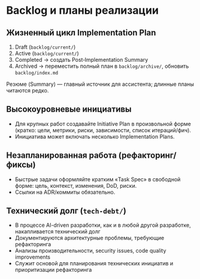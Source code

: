 # Backlog и планы реализации

## Жизненный цикл Implementation Plan
1) Draft (`backlog/current/`)
2) Active (`backlog/current/`)
3) Completed → создать Post‑Implementation Summary
4) Archived → переместить полный план в `backlog/archive/`, обновить `backlog/index.md`

Резюме (Summary) — главный источник для ассистента; длинные планы читаются редко.

## Высокоуровневые инициативы
- Для крупных работ создавайте Initiative Plan в произвольной форме (кратко: цели, метрики, риски, зависимости, список итераций/фич). 
- Инициатива может включать несколько Implementation Plans.

## Незапланированная работа (рефакторинг/фиксы)
- Быстрые задачи оформляйте кратким «Task Spec» в свободной форме: цель, контекст, изменения, DoD, риски.
- Ссылки на ADR/коммиты обязательно.

## Технический долг (`tech-debt/`)
- В процессе AI-driven разработки, как и в любой другой разработке, накапливается технический долг
- Документируются архитектурные проблемы, требующие рефакторинга
- Анализы производительности, security issues, code quality improvements
- Служит основой для планирования технических инициатив и приоритизации рефакторинга

